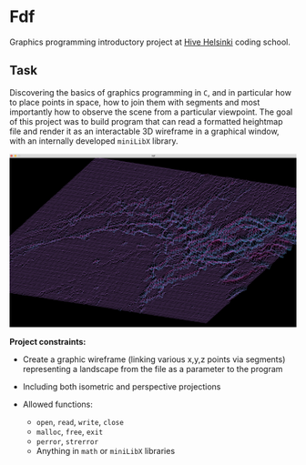 # Fdf

Graphics programming introductory project at [Hive Helsinki](https://www.hive.fi/en/) coding school.

## Task

Discovering the basics of graphics programming in `C`, and in particular how
to place points in space, how to join them with segments and most importantly how to observe the scene from a particular viewpoint.
The goal of this project was to build program that can read a formatted heightmap file and render it as an interactable 3D wireframe in a graphical window, with an internally developed `miniLibX` library.

<p align="center">
  <img src="https://github.com/pesonkim/fdf/blob/master/pic/Screen%20Shot%202020-08-21%20at%207.44.06%20AM.png">
</p>

**Project constraints:**
- Create a graphic wireframe (linking various x,y,z points via segments) representing a landscape from the file as a parameter to the program
- Including both isometric and perspective projections

- Allowed functions:
	- `open`, `read`, `write`, `close`
	- `malloc`, `free`, `exit`
	- `perror`, `strerror`
	- Anything in `math` or `miniLibX` libraries
